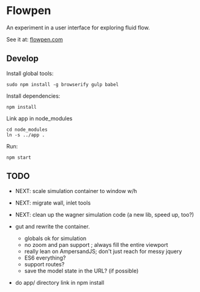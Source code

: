 
Flowpen
===

An experiment in a user interface for exploring fluid flow.

See it at: [flowpen.com](www.flowpen.com)

Develop
---

Install global tools:

	sudo npm install -g browserify gulp babel

Install dependencies:

	npm install

Link app in node_modules

	cd node_modules
	ln -s ../app .

Run:

	npm start

TODO
---

- NEXT: scale simulation container to window w/h
- NEXT: migrate wall, inlet tools
- NEXT: clean up the wagner simulation code (a new lib, speed up, too?)

- gut and rewrite the container.
  - globals ok for simulation
  - no zoom and pan support ; always fill the entire viewport
  - really lean on AmpersandJS; don't just reach for messy jquery
  - ES6 everything?
  - support routes?
  - save the model state in the URL? (if possible)


- do app/ directory link in npm install
